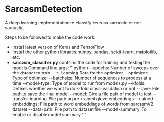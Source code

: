 # SarcasmDetection
A deep learning implementation to classify texts as sarcastic or not sarcastic.

Steps to be followed to make the code work:
* Install latest version of [Keras](https://keras.io/) and [TensorFlow](https://www.tensorflow.org/install/)
* Install the other python libraries:numpy, pandas, scikit-learn, matplotlib, etc.
* **sarcasm_classifier.py** contains the code for training and testing the models
Command line args:
'''python
  --epochs: Number of sweeps over the dataset to train
  --lr: Learning Rate for the optimizer
  --optimizer: Type of optimizer
  --batchsize: Number of sequences to process at a time
  --model-type: Type of model to run from models.py
  --kfolds: Defines whether we want to do k-fold cross-validation or not
  --save: File path to save the final model
  --model: Give a file path of model to test
  --transfer-learning: File path to pre-trained glove embeddings
  --trained-embeddings: File path to word embeddings of words from sarcasmV2 dataset
  --data-path: File path to dataset file
  --model-summary: To enable or disable model summary
'''
